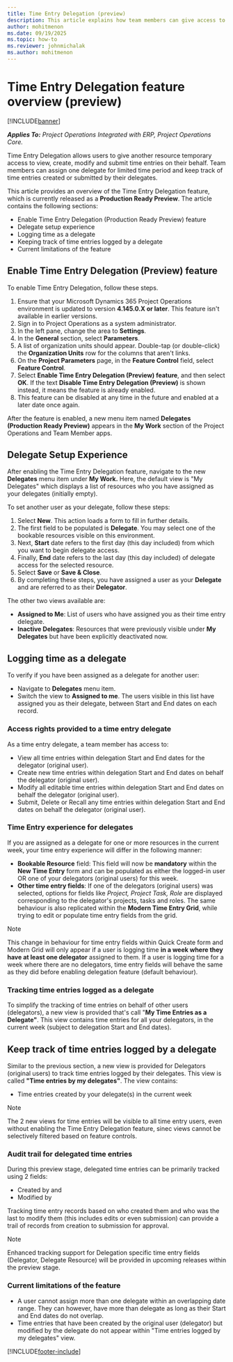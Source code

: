 ```yaml
---
title: Time Entry Delegation (preview)
description: This article explains how team members can give access to create, modify and submit time entries on their behalf to another resource in their organisation.
author: mohitmenon
ms.date: 09/19/2025
ms.topic: how-to
ms.reviewer: johnmichalak
ms.author: mohitmenon
---
```


# Time Entry Delegation feature overview (preview)

[!INCLUDE[banner](../includes/banner.md)]

_**Applies To:** Project Operations Integrated with ERP, Project Operations Core._

Time Entry Delegation allows users to give another resource temporary access to view, create, modify and submit time entries on their behalf. Team members can assign one delegate for limited time period and keep track of time entries created or submitted by their delegates.

This article provides an overview of the Time Entry Delegation feature, which is currently released as a **Production Ready Preview**. The article contains the following sections:

- Enable Time Entry Delegation (Production Ready Preview) feature
- Delegate setup experience
- Logging time as a delegate
- Keeping track of time entries logged by a delegate
- Current limitations of the feature

## Enable Time Entry Delegation (Preview) feature

To enable Time Entry Delegation, follow these steps.

1. Ensure that your Microsoft Dynamics 365 Project Operations environment is updated to version **4.145.0.X or later**. This feature isn't available in earlier versions.
1. Sign in to Project Operations as a system administrator.
1. In the left pane, change the area to **Settings**.
1. In the **General** section, select **Parameters**.
1. A list of organization units should appear. Double-tap (or double-click) the **Organization Units** row for the columns that aren't links.
1. On the **Project Parameters** page, in the **Feature Control** field, select **Feature Control**.
1. Select **Enable Time Entry Delegation (Preview) feature**, and then select **OK**. If the text **Disable Time Entry Delegation (Preview)** is shown instead, it means the feature is already enabled.
1. This feature can be disabled at any time in the future and enabled at a later date once again.

After the feature is enabled, a new menu item named **Delegates (Production Ready Preview)** appears in the **My Work** section of the Project Operations and Team Member apps.

## Delegate Setup Experience

After enabling the Time Entry Delegation feature, navigate to the new **Delegates** menu item under **My Work.** Here, the default view is "My Delegates" which displays a list of resources who you have assigned as your delegates (initially empty).

To set another user as your delegate, follow these steps:
1. Select **New**. This action loads a form to fill in further details.
2. The first field to be populated is **Delegate**. You may select one of the bookable resources visible on this environment.
3. Next, **Start** date refers to the first day (this day included) from which you want to begin delegate access.
4. Finally, **End** date refers to the last day (this day included) of delegate access for the selected resource.
5. Select **Save** or **Save & Close**.
6. By completing these steps, you have assigned a user as your **Delegate** and are referred to as their **Delegator**.

The other two views available are: 
- **Assigned to Me**: List of users who have assigned you as their time entry delegate.
- **Inactive Delegates**: Resources that were previously visible under **My Delegates** but have been explicitly deactivated now.

## Logging time as a delegate

To verify if you have been assigned as a delegate for another user: 
- Navigate to **Delegates** menu item.
- Switch the view to **Assigned to me**. The users visible in this list have assigned you as their delegate, between Start and End dates on each record.

### Access rights provided to a time entry delegate

As a time entry delegate, a team member has access to:
- View all time entries within delegation Start and End dates for the delegator (original user).
- Create new time entries within delegation Start and End dates on behalf the delegator (original user).
- Modify all editable time entries within delegation Start and End dates on behalf the delegator (original user).
- Submit, Delete or Recall any time entries within delegation Start and End dates on behalf the delegator (original user).

### Time Entry experience for delegates

If you are assigned as a delegate for one or more resources in the current week, your time entry experience will differ in the following manner:
- **Bookable Resource** field: This field will now be **mandatory** within the **New Time Entry** form and can be populated as either the logged-in user OR one of your delegators (original users) for this week.
- **Other time entry fields**: If one of the delegators (original users) was selected, options for fields like _Project, Project Task, Role_ are displayed corresponding to the delegator's projects, tasks and roles. The same behaviour is also replicated within the **Modern Time Entry Grid**, while trying to edit or populate time entry fields from the grid.

> [!NOTE]
> This change in behaviour for time entry fields within Quick Create form and Modern Grid will only appear if a user is logging time **in a week where they have at least one delegator** assigned to them.
> If a user is logging time for a week where there are no delegators, time entry fields will behave the same as they did before enabling delegation feature (default behaviour).


### Tracking time entries logged as a delegate

To simplify the tracking of time entries on behalf of other users (delegators), a new view is provided that's call "**My Time Entries as a Delegate"**. This view contains time entries for all your delegators, in the current week (subject to delegation Start and End dates).

## Keep track of time entries logged by a delegate

Similar to the previous section, a new view is provided for Delegators (original users) to track time entries logged by their delegates. This view is called **"Time entries by my delegates"**. The view contains:
- Time entries created by your delegate(s) in the current week

> [!NOTE]
> The 2 new views for time entries will be visible to all time entry users, even without enabling the Time Entry Delegation feature, sinec views cannot be selectively filtered based on feature controls.

### Audit trail for delegated time entries

During this preview stage, delegated time entries can be primarily tracked using 2 fields:
- Created by and
- Modified by

Tracking time entry records based on who created them and who was the last to modify them (this includes edits or even submission) can provide a trail of records from creation to submission for approval.

> [!NOTE]
> Enhanced tracking support for Delegation specific time entry fields (Delegator, Delegate Resource) will be provided in upcoming releases within the preview stage.

### Current limitations of the feature
- A user cannot assign more than one delegate within an overlapping date range. They can however, have more than delegate as long as their Start and End dates do not overlap.
- Time entries that have been created by the original user (delegator) but modified by the delegate do not appear within "Time entries logged by my delegates" view.


[!INCLUDE[footer-include](../includes/footer-banner.md)]
